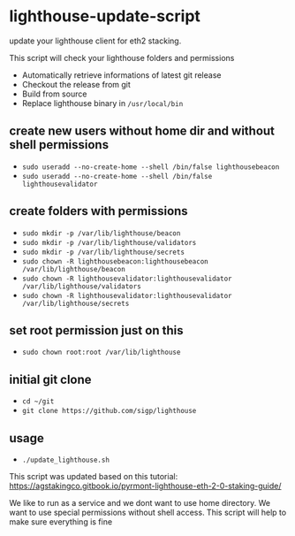 # lighthouse-update-script
update your lighthouse client for eth2 stacking. 

This script will check your lighthouse folders and permissions
* Automatically retrieve informations of latest git release 
* Checkout the release from git
* Build from source
* Replace lighthouse binary in `/usr/local/bin`

## create new users without home dir and without shell permissions
* `sudo useradd --no-create-home --shell /bin/false lighthousebeacon`
* `sudo useradd --no-create-home --shell /bin/false lighthousevalidator`

## create folders with permissions
* `sudo mkdir -p /var/lib/lighthouse/beacon`
* `sudo mkdir -p /var/lib/lighthouse/validators`
* `sudo mkdir -p /var/lib/lighthouse/secrets`
* `sudo chown -R lighthousebeacon:lighthousebeacon /var/lib/lighthouse/beacon`
* `sudo chown -R lighthousevalidator:lighthousevalidator /var/lib/lighthouse/validators`
* `sudo chown -R lighthousevalidator:lighthousevalidator /var/lib/lighthouse/secrets`

## set root permission just on this
* `sudo chown root:root /var/lib/lighthouse`

## initial git clone
* `cd ~/git`
* `git clone https://github.com/sigp/lighthouse`

## usage
* `./update_lighthouse.sh`

This script was updated based on this tutorial:
https://agstakingco.gitbook.io/pyrmont-lighthouse-eth-2-0-staking-guide/

We like to run as a service and we dont want to use home directory. 
We want to use special permissions without shell access. 
This script will help to make sure everything is fine
